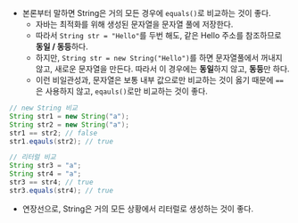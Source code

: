 - 본론부터 말하면 String은 거의 모든 경우에 `equals()`로 비교하는 것이 좋다.
	- 자바는 최적화를 위해 생성된 문자열을 문자열 풀에 저장한다.
	- 따라서 `String str = "Hello"`를 두번 해도, 같은 Hello 주소를 참조하므로 **동일 / 동등**하다.
	- 하지만, `String str = new String("Hello")`를 하면 문자열풀에서 꺼내지 않고, 새로운 문자열을 만든다. 따라서 이 경우에는 **동일**하지 않고, **동등**만 하다.
	- 이런 비일관성과, 문자열은 보통 내부 값으로만 비교하는 것이 옳기 때문에 `==`은 사용하지 않고, `eqauls()`로만 비교하는 것이 좋다.
```java
// new String 비교
String str1 = new String("a");
String str2 = new String("a");
str1 == str2; // false
str1.eqauls(str2); // true

// 리터럴 비교
String str3 = "a";
String str4 = "a";
str3 == str4; // true
str3.equals(str4); // true
```
- 연장선으로, String은 거의 모든 상황에서 리터럴로 생성하는 것이 좋다.